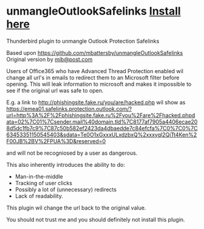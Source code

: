 # unmangleOutlookSafelinks [Install here](https://addons.mozilla.org/en-US/firefox/addon/unmangle-outlook-safelinks/)

Thunderbird plugin to unmangle Outlook Protection Safelinks 

Based upon https://github.com/mbattersby/unmangleOutlookSafelinks
Original version by mib@post.com

Users of Office365 who have Advanced Thread Protection enabled wil change
all url's in emails to redirect them to an Microsoft filter before opening.
This will leak information to microsoft and makes it impossible to see if
the original url was safe to open.

E.g. a link to http://phishingsite.fake.ru/you/are/hacked.php wil show as
https://emea01.safelinks.protection.outlook.com/?url=http%3A%2F%2Fphishingsite.fake.ru%2Fyou%2Fare%2Fhacked.phpdata=02%7C01%7Csender.mail%40domain.tld%7C8177af7905a4406ecae208d5dc1fb7c9%7C87c50b582ef2423da4dbaedde7c84efcfa%7C0%7C0%7C63453351150545403&sdata=Te0O1xGxxxULxdzbxQ%2xxxyql2QjTt4Ken%2F00JB%2BV%2FPUA%3D&reserved=0

and will not be recogniosed by a user as dangerous.

This also inherently introduces the ability to do:
* Man-in-the-middle
* Tracking of user clicks
* Possibly a lot of (unnecessary) redirects
* Lack of readability.

This plugin wil change the url back to the original value.



You should not trust me and you should definitely not install this plugin.

